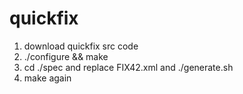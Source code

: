 # quickfix

1. download quickfix src code
2. ./configure && make
3. cd ./spec and replace FIX42.xml and ./generate.sh
4. make again
